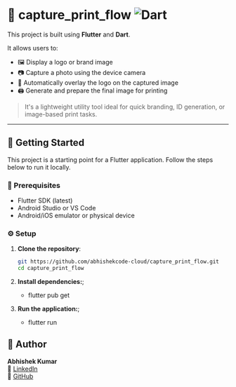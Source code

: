 # 📸 capture_print_flow  ![Dart](https://img.shields.io/badge/language-Dart-blue.svg)

This project is built using **Flutter** and **Dart**.


It allows users to:
- 🖼️ Display a logo or brand image
- 📷 Capture a photo using the device camera
- 🧩 Automatically overlay the logo on the captured image
- 🖨️ Generate and prepare the final image for printing

> It's a lightweight utility tool ideal for quick branding, ID generation, or image-based print tasks.

---

## 🚀 Getting Started

This project is a starting point for a Flutter application. Follow the steps below to run it locally.

### 🔧 Prerequisites

- Flutter SDK (latest)
- Android Studio or VS Code
- Android/iOS emulator or physical device

### ⚙️ Setup

1. **Clone the repository**:
   ```bash
   git https://github.com/abhishekcode-cloud/capture_print_flow.git
   cd capture_print_flow
2. **Install dependencies:**;
   
    - flutter pub get

4. **Run the application:**;
   - flutter run


## 👤 Author

**Abhishek Kumar**  
🔗 [LinkedIn](https://www.linkedin.com/in/abhishek-kumar-7086a75a)  
🔗 [GitHub](https://github.com/abhishekcode-cloud)


